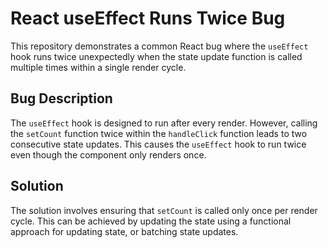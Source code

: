 # React useEffect Runs Twice Bug

This repository demonstrates a common React bug where the `useEffect` hook runs twice unexpectedly when the state update function is called multiple times within a single render cycle.

## Bug Description

The `useEffect` hook is designed to run after every render. However, calling the `setCount` function twice within the `handleClick` function leads to two consecutive state updates. This causes the `useEffect` hook to run twice even though the component only renders once.

## Solution

The solution involves ensuring that `setCount` is called only once per render cycle. This can be achieved by updating the state using a functional approach for updating state, or batching state updates.